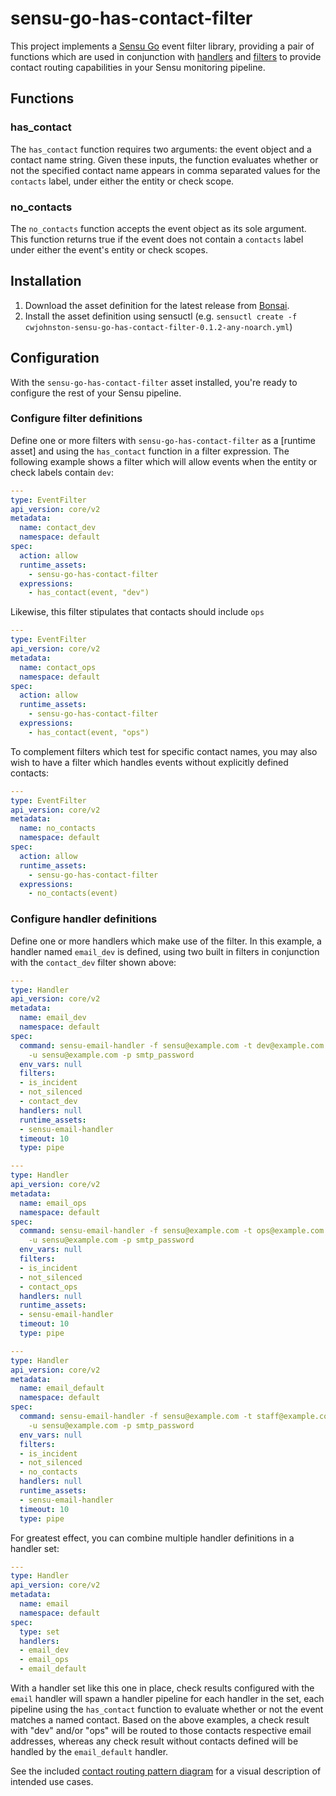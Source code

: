 # sensu-go-has-contact-filter

This project implements a [Sensu Go][sgo] event filter library, providing a pair of functions which are used in conjunction with [handlers] and [filters] to provide contact routing capabilities in your Sensu monitoring pipeline.

## Functions

### has_contact

The `has_contact` function requires two arguments: the event object and a contact name string. Given these inputs, the function evaluates whether or not the specified contact name appears in comma separated values for the `contacts` label, under either the entity or check scope.

###  no_contacts

The `no_contacts` function accepts the event object as its sole argument. This function returns true if the event does not contain a `contacts` label under either the event's entity or check scopes.


## Installation

1. Download the asset definition for the latest release from [Bonsai].
2. Install the asset definition using sensuctl (e.g. `sensuctl create -f cwjohnston-sensu-go-has-contact-filter-0.1.2-any-noarch.yml`)

## Configuration

With the `sensu-go-has-contact-filter` asset installed, you're ready to configure the rest of your Sensu pipeline.

### Configure filter definitions

Define one or more filters with `sensu-go-has-contact-filter` as a [runtime asset] and using the `has_contact` function in a filter expression. The following example shows a filter which will allow events when the entity or check labels contain `dev`:

``` yaml
---
type: EventFilter
api_version: core/v2
metadata:
  name: contact_dev
  namespace: default
spec:
  action: allow
  runtime_assets:
    - sensu-go-has-contact-filter
  expressions:
    - has_contact(event, "dev")
```

Likewise, this filter stipulates that contacts should include `ops`

``` yaml
---
type: EventFilter
api_version: core/v2
metadata:
  name: contact_ops
  namespace: default
spec:
  action: allow
  runtime_assets:
    - sensu-go-has-contact-filter
  expressions:
    - has_contact(event, "ops")
```

To complement filters which test for specific contact names, you may also wish to have a filter which handles events without explicitly defined contacts: 

``` yaml
---
type: EventFilter
api_version: core/v2
metadata:
  name: no_contacts
  namespace: default
spec:
  action: allow
  runtime_assets:
    - sensu-go-has-contact-filter
  expressions:
    - no_contacts(event)
```

### Configure handler definitions

Define one or more handlers which make use of the filter. In this example, a handler named `email_dev` is defined, using two built in filters in conjunction with the `contact_dev` filter shown above:

``` yaml
---
type: Handler
api_version: core/v2
metadata:
  name: email_dev
  namespace: default
spec:
  command: sensu-email-handler -f sensu@example.com -t dev@example.com -s smtp.example.com
    -u sensu@example.com -p smtp_password
  env_vars: null
  filters:
  - is_incident
  - not_silenced
  - contact_dev
  handlers: null
  runtime_assets:
  - sensu-email-handler
  timeout: 10
  type: pipe
```

``` yaml
---
type: Handler
api_version: core/v2
metadata:
  name: email_ops
  namespace: default
spec:
  command: sensu-email-handler -f sensu@example.com -t ops@example.com -s smtp.example.com
    -u sensu@example.com -p smtp_password
  env_vars: null
  filters:
  - is_incident
  - not_silenced
  - contact_ops
  handlers: null
  runtime_assets:
  - sensu-email-handler
  timeout: 10
  type: pipe
```

``` yaml
---
type: Handler
api_version: core/v2
metadata:
  name: email_default
  namespace: default
spec:
  command: sensu-email-handler -f sensu@example.com -t staff@example.com -s smtp.example.com
    -u sensu@example.com -p smtp_password
  env_vars: null
  filters:
  - is_incident
  - not_silenced
  - no_contacts
  handlers: null
  runtime_assets:
  - sensu-email-handler
  timeout: 10
  type: pipe
```

For greatest effect, you can combine multiple handler definitions in a handler set:

``` yaml
---
type: Handler
api_version: core/v2
metadata:
  name: email
  namespace: default
spec:
  type: set
  handlers:
  - email_dev
  - email_ops
  - email_default
```

With a handler set like this one in place, check results configured with the `email` handler will spawn a handler pipeline for each handler in the set, each pipeline using the `has_contact` function to evaluate whether or not the event matches a named contact. Based on the above examples, a check result with "dev" and/or "ops" will be routed to those contacts respective email addresses, whereas any check result without contacts defined will be handled by the `email_default` handler.

See the included [contact routing pattern diagram](contact_routing_pattern.png) for a visual description of intended use cases.

[sgo]: https://sensu.io/
[handlers]: https://docs.sensu.io/sensu-go/latest/reference/handlers/
[filters]: https://docs.sensu.io/sensu-go/latest/reference/filters/
[bonsai]: https://bonsai.sensu.io/assets/cwjohnston/sensu-go-has-contact-filter
